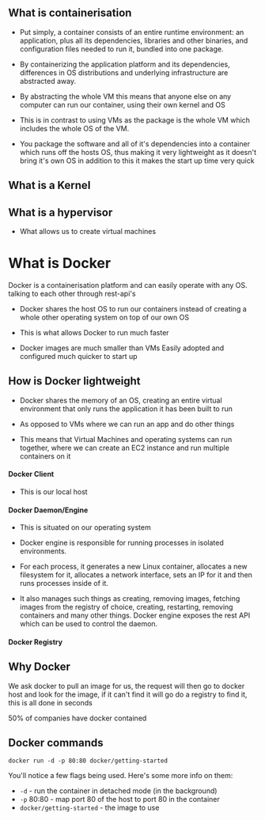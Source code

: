 


## What is containerisation

- Put simply, a container consists of an entire runtime environment: an application, plus all its dependencies, libraries and other binaries, and configuration files needed to run it, bundled into one package.
- By containerizing the application platform and its dependencies, differences in OS distributions and underlying infrastructure are abstracted away.

- By abstracting the whole VM this means that anyone else on any
computer can run our container, using their own kernel and OS

- This is in contrast to using VMs as the package is the whole VM which includes the whole OS of the VM.

- You package the software and all of it's dependencies into a container which runs off the hosts OS, thus making it very lightweight as it doesn't bring it's own OS
in addition to this it makes the start up time very quick

## What is a Kernel

## What is a hypervisor

- What allows us to create virtual machines

# What is Docker

Docker is a containerisation platform and can easily operate with any OS.
talking to each other through rest-api's

- Docker shares the host OS to run our containers instead of creating a whole other
operating system on top of our own OS

- This is what allows Docker to run much faster

- Docker images are much smaller than VMs
Easily adopted and configured
much quicker to start up

## How is Docker lightweight

- Docker shares the memory of an OS, creating an entire virtual environment that
only runs the application it has been built to run
- As opposed to VMs where we can run an app and do other things

- This means that Virtual Machines and operating systems can run together, where
we can create an EC2 instance and run multiple containers on it


#### Docker Client

- This is our local host

#### Docker Daemon/Engine

- This is situated on our operating system
- Docker engine is responsible for running processes in isolated environments.
- For each process, it generates a new Linux container, allocates a new filesystem for it, allocates a network interface, sets an IP for it and then runs processes inside of it.

- It also manages such things as creating, removing images, fetching images from the registry of choice, creating, restarting, removing containers and many other things. Docker engine exposes the rest API which can be used to control the daemon.


#### Docker Registry

## Why Docker

We ask docker to pull an image for us, the request will then go to docker host
and look for the image, if it can't find it will go do a registry to find it,
this is all done in seconds

50% of companies have docker contained

## Docker commands

```
docker run -d -p 80:80 docker/getting-started
```

You'll notice a few flags being used. Here's some more info on them:

- ``-d`` - run the container in detached mode (in the background)
- ``-p`` 80:80 - map port 80 of the host to port 80 in the container
- ``docker/getting-started`` - the image to use
